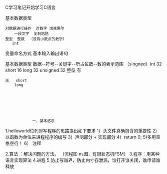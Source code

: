   C学习笔记开始学习C语言


	





基本数据类型

	对数据进行操作  对数字 加减乘除
		一段文字  复制粘贴
	整型  整数  （没有小数点的数字）
	   int
变量命名方式
基本输入输出语句




基本数据类型
数据--符号--关键字--所占位数--数的表示范围
		（singned）int 32 
			   short 16	
			  long 32
		unsigned 32
整型   	有

	无	short
		long







				一、基本感念
1.helloworld位列对写程序的思路提出如下要求
1）头文件真确包含的重要性
2）以函数为单位来进程程序的编写
3）声明部分 + 实现部分
4）return 0;
5)多用空格空行！
6） 注释 

2.算法 ：解决问题的方法。 （流程图  ns图，有限状态机FSM）
3.程序：用某种语言实现算法
4.进程
5.防止写越界，防止内寸存泄漏，谁打开谁关闭，谁申请谁释放











		




